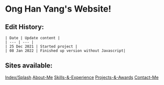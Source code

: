 # Ong Han Yang's Website!
## Edit History:
```
| Date | Update content |
| --- | --- |
| 25 Dec 2021 | Started project |
| 08 Jan 2022 | Finished up version without Javascript|
```
## Sites available:
[Index/Splash](https://FestiveCat.github.io/)
[About-Me](https://FestiveCat.github.io/aboutMe.html)
[Skills-&-Experience](https://FestiveCat.github.io/skills.html)
[Projects-&-Awards](https://FestiveCat.github.io/projects.html)
[Contact-Me](https://FestiveCat.github.io/.contact.html)